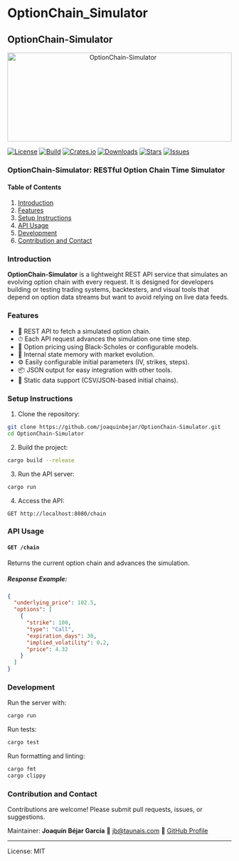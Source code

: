 # OptionChain_Simulator

## OptionChain-Simulator

<div style="text-align: center;">
<img src="https://raw.githubusercontent.com/joaquinbejar/OptionChain-Simulator/main/doc/images/logo.png" alt="OptionChain-Simulator" style="width: 100%; height: 200px;">
</div>

[![License](https://img.shields.io/badge/license-MIT-blue)](./LICENSE)
[![Build](https://img.shields.io/github/actions/workflow/status/joaquinbejar/OptionChain-Simulator/ci.yml)](https://github.com/joaquinbejar/OptionChain-Simulator/actions)
[![Crates.io](https://img.shields.io/crates/v/optionchain-simulator.svg)](https://crates.io/crates/optionchain-simulator)
[![Downloads](https://img.shields.io/crates/d/optionchain-simulator.svg)](https://crates.io/crates/optionchain-simulator)
[![Stars](https://img.shields.io/github/stars/joaquinbejar/OptionChain-Simulator.svg)](https://github.com/joaquinbejar/OptionChain-Simulator/stargazers)
[![Issues](https://img.shields.io/github/issues/joaquinbejar/OptionChain-Simulator.svg)](https://github.com/joaquinbejar/OptionChain-Simulator/issues)

### OptionChain-Simulator: RESTful Option Chain Time Simulator

#### Table of Contents
1. [Introduction](#introduction)
2. [Features](#features)
4. [Setup Instructions](#setup-instructions)
5. [API Usage](#api-usage)
6. [Development](#development)
7. [Contribution and Contact](#contribution-and-contact)

### Introduction

**OptionChain-Simulator** is a lightweight REST API service that simulates an evolving option chain with every request. It is designed for developers building or testing trading systems, backtesters, and visual tools that depend on option data streams but want to avoid relying on live data feeds.

### Features

- 📡 REST API to fetch a simulated option chain.
- ⏱ Each API request advances the simulation one time step.
- 🧮 Option pricing using Black-Scholes or configurable models.
- 🔄 Internal state memory with market evolution.
- ⚙️ Easily configurable initial parameters (IV, strikes, steps).
- 📦 JSON output for easy integration with other tools.
- 📁 Static data support (CSV/JSON-based initial chains).


### Setup Instructions

1. Clone the repository:
```bash
git clone https://github.com/joaquinbejar/OptionChain-Simulator.git
cd OptionChain-Simulator
```

2. Build the project:
```bash
cargo build --release
```

3. Run the API server:
```bash
cargo run
```

4. Access the API:
```http
GET http://localhost:8080/chain
```

### API Usage

#### `GET /chain`

Returns the current option chain and advances the simulation.

##### Response Example:
```json
{
  "underlying_price": 102.5,
  "options": [
    {
      "strike": 100,
      "type": "Call",
      "expiration_days": 30,
      "implied_volatility": 0.2,
      "price": 4.32
    }
  ]
}
```

### Development

Run the server with:
```bash
cargo run
```

Run tests:
```bash
cargo test
```

Run formatting and linting:
```bash
cargo fmt
cargo clippy
```

### Contribution and Contact

Contributions are welcome! Please submit pull requests, issues, or suggestions.

Maintainer: **Joaquín Béjar García**
📧 jb@taunais.com
🔗 [GitHub Profile](https://github.com/joaquinbejar)

---

License: MIT
